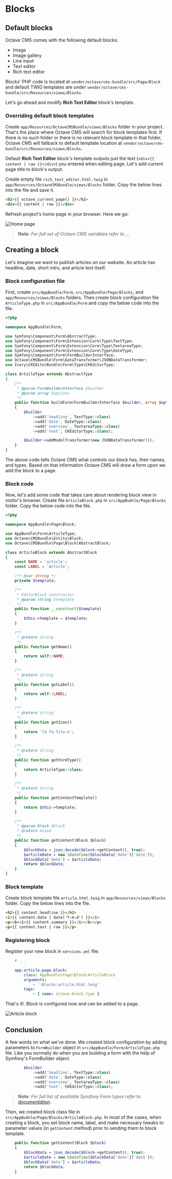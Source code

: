 Blocks
======

## Default blocks

Octave CMS comes with the following default blocks:

* Image
* Image gallery
* Line input
* Text editor
* Rich text editor

Blocks' PHP code is located at `vendor/octave/cms-bundle/src/Page/Block` and default TWIG templates are under `vendor/octave/cms-bundle/src/Resources/views/Blocks`.

Let's go ahead and modify **Rich Text Editor** block's template.

### Overriding default block templates

Create `app/Resources/OctaveCMSBundle/views/Blocks` folder in your project. 
That's the place where Octave CMS will search for block templates first. 
If there is no such folder or there is no relevant block template in that folder, Octave CMS will fallback to default template location at `vendor/octave/cms-bundle/src/Resources/views/Blocks`.

Default **Rich Text Editor** block's template outputs just the text (`<div>{{ content | raw }}</div>`) you entered when editing page. 
Let's add current page title to block's output. 

Create empty file `rich_text_editor.html.twig` in `app/Resources/OctaveCMSBundle/views/Blocks` folder. 
Copy the below lines into the file and save it.    

```html
<h2>{{ octave_current_page() }}</h2>
<div>{{ content | raw }}</div>
```

Refresh project's home page in your browser. Here we go:

![Home page](http://img.octavecms.com/assets/images/developers-guide/07-hello-wolrd-page-title.png)


>**Note**: _For full set of Octave CMS variables refer to ..._

## Creating a block

Let's imagine we want to publish articles on our website. 
An article has headline, date, short intro, and article text itself. 
  
### Block configuration file

First, create `src/AppBundle/Form`, `src/AppBundle/Page/Blocks`, and `app/Resources/views/Blocks` folders. 
Then create block configuration file `ArticleType.php` in `src/AppBundle/Form` and copy the below code into the file. 

```php
<?php

namespace AppBundle\Form;

use Symfony\Component\Form\AbstractType;
use Symfony\Component\Form\Extension\Core\Type\TextType;
use Symfony\Component\Form\Extension\Core\Type\TextareaType;
use Symfony\Component\Form\Extension\Core\Type\DateType;
use Symfony\Component\Form\FormBuilderInterface;
use Octave\CMSBundle\Form\DataTransformer\JSONDataTransformer;
use Ivory\CKEditorBundle\Form\Type\CKEditorType;

class ArticleType extends AbstractType
{
    /**
     * @param FormBuilderInterface $builder
     * @param array $options
     */
    public function buildForm(FormBuilderInterface $builder, array $options)
    {
        $builder
            ->add('headline', TextType::class)
            ->add('date', DateType::class)
            ->add('overview', TextareaType::class)
            ->add('text', CKEditorType::class);

        $builder->addModelTransformer(new JSONDataTransformer());
    }
}
```

The above code tells Octave CMS what controls our block has, their names, and types. 
Based on that information Octave CMS will draw a form upon we add the block to a page. 

### Block code

Now, let's add some code that takes care about rendering block view in visitor's browser.
Create file `ArticleBlock.php` in `src/AppBudnle/Page/Blocks` folder. Copy the below code into the file.

```php
<?php

namespace AppBundle\Page\Block;

use AppBundle\Form\ArticleType;
use Octave\CMSBundle\Entity\Block;
use Octave\CMSBundle\Page\Block\AbstractBlock;

class ArticleBlock extends AbstractBlock
{
    const NAME = 'article';
    const LABEL = 'Article';

    /** @var string */
    private $template;

    /**
     * EditorBlock constructor.
     * @param string $template
     */
    public function __construct($template)
    {
        $this->template = $template;
    }

    /**
     * @return string
     */
    public function getName()
    {
        return self::NAME;
    }

    /**
     * @return string
     */
    public function getLabel()
    {
        return self::LABEL;
    }

    /**
     * @return string
     */
    public function getIcon()
    {
        return 'fa fa-file-o';
    }

    /**
     * @return string
     */
    public function getFormType()
    {
        return ArticleType::class;
    }

    /**
     * @return string
     */
    public function getContentTemplate()
    {
        return $this->template;
    }

    /**
     * @param Block $block
     * @return mixed
     */
    public function getContent(Block $block)
    {
        $blockData = json_decode($block->getContent(), true);
        $articleDate = new \DateTime($blockData['date']['date']);
        $blockData['date'] = $articleDate;
        return $blockData;
    }
}
```

### Block template

Create block template file `article.html.twig` in `app/Resources/views/Blocks` folder. 
Copy the below lines into the file.  

```html
<h2>{{ content.headline }}</h2>
<i>{{ content.date | date('Y-m-d') }}</i>
<p><b><i>{{ content.summary }}</i></b></p>
<p>{{ content.text | raw }}</p>
```

### Registering block

Register your new block in `services.yml` file:

```yaml
    # ...
    
    app.article.page.block:
        class: AppBundle\Page\Block\ArticleBlock
        arguments:
            - ':Blocks:article.html.twig'
        tags:
            - { name: octave.block.type }
```

That's it!. Block is configured now and can be added to a page. 

![Article block](http://img.octavecms.com/assets/images/developers-guide/08-article-block.png?a=1)

## Conclusion

A few words on what we've done. 
We created block configuration by adding parameters to `FormBuilder` object in `src/AppBundle/Form/ArticleType.php` file. 
Like you normally do when you are building a form with the help of Symfony's FormBuilder object. 

```php
        $builder
            ->add('headline', TextType::class)
            ->add('date', DateType::class)
            ->add('overview', TextareaType::class)
            ->add('text', CKEditorType::class);
```

>**Note**: _For full list of available Symfony Form types refer to [documentation](https://symfony.com/doc/current/reference/forms/types.html)._

Then, we created block class file in `src/AppBudnle/Page/Blocks/ArticleBlock.php`. 
In most of the cases, when creating a block, you set block name, label, and make necessary tweaks to parameter values (in `getContent` method) prior to sending them to block template. 

```php
    public function getContent(Block $block)
    {
        $blockData = json_decode($block->getContent(), true);
        $articleDate = new \DateTime($blockData['date']['date']);
        $blockData['date'] = $articleDate;
        return $blockData;
    }
```

